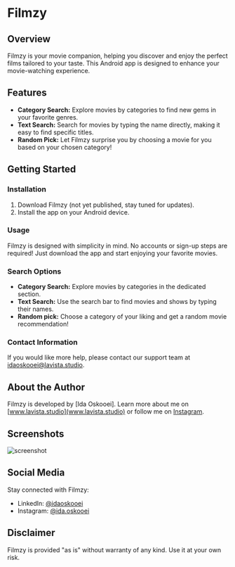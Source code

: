 # Filmzy

## Overview
Filmzy is your movie companion, helping you discover and enjoy the perfect films tailored to your taste. This Android app is designed to enhance your movie-watching experience.

## Features
- **Category Search:** Explore movies by categories to find new gems in your favorite genres.
- **Text Search:** Search for movies by typing the name directly, making it easy to find specific titles.
- **Random Pick:** Let Filmzy surprise you by choosing a movie for you based on your chosen category!

## Getting Started
### Installation
1. Download Filmzy (not yet published, stay tuned for updates).
2. Install the app on your Android device.

### Usage
Filmzy is designed with simplicity in mind. No accounts or sign-up steps are required! Just download the app and start enjoying your favorite movies.

### Search Options
- **Category Search:** Explore movies by categories in the dedicated section.
- **Text Search:** Use the search bar to find movies and shows by typing their names.
- **Random pick:** Choose a category of your liking and get a random movie recommendation!

### Contact Information
If you would like more help, please contact our support team at idaoskooei@lavista.studio.

## About the Author
Filmzy is developed by [Ida Oskooei]. Learn more about me on [www.lavista.studio](www.lavista.studio) or follow me on [Instagram](https://instagram.com/ida.oskooei?igshid=NGVhN2U2NjQ0Yg%3D%3D&utm_source=qr).

## Screenshots
![screenshot](https://github.com/idaoskooei/Filmzy/assets/111448666/295ea093-a633-4fc2-b83d-6f38b3417304)

## Social Media
Stay connected with Filmzy:
- LinkedIn: [@idaoskooei](https://www.linkedin.com/in/ida-oskooei-android-dev/)
- Instagram: [@ida.oskooei](https://www.instagram.com/ida.oskooei?igshid=NGVhN2U2NjQ0Yg%3D%3D&utm_source=qr)
  
## Disclaimer
Filmzy is provided "as is" without warranty of any kind. Use it at your own risk.



